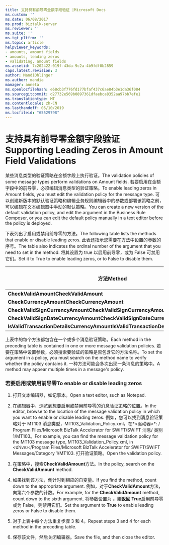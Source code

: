 ```yaml
---
title: 支持具有前导零金额字段验证 |Microsoft Docs
ms.custom: ''
ms.date: 06/08/2017
ms.prod: biztalk-server
ms.reviewer: ''
ms.suite: ''
ms.tgt_pltfrm: ''
ms.topic: article
helpviewer_keywords:
- amounts, amount fields
- amounts, leading zeros
- validating, amount fields
ms.assetid: 7c202422-019f-43da-9c2a-4b9fdf0b2859
caps.latest.revision: 3
author: MandiOhlinger
ms.author: mandia
manager: anneta
ms.openlocfilehash: e68cb3f776fd177bfaf437c6ae84b3e1da36f084
ms.sourcegitcommit: d27732e569b0897361dfaebca8352aa97bb7efe1
ms.translationtype: MT
ms.contentlocale: zh-CN
ms.lasthandoff: 05/10/2019
ms.locfileid: "65529798"
---
```

# <a name="supporting-leading-zeros-in-amount-field-validations"></a><span data-ttu-id="28c2a-102">支持具有前导零金额字段验证</span><span class="sxs-lookup"><span data-stu-id="28c2a-102">Supporting Leading Zeros in Amount Field Validations</span></span>
<span data-ttu-id="28c2a-103">某些消息类型的验证策略在金额字段上执行验证。</span><span class="sxs-lookup"><span data-stu-id="28c2a-103">The validation policies of some message types perform validations on Amount fields.</span></span> <span data-ttu-id="28c2a-104">若要启用在金额字段中的前导零，必须编辑消息类型的验证策略。</span><span class="sxs-lookup"><span data-stu-id="28c2a-104">To enable leading zeros in Amount fields, you must edit the validation policy for the message type.</span></span> <span data-ttu-id="28c2a-105">可以创建新版本的默认验证策略和编辑业务规则编辑器中的参数或部署该策略之前，可以编辑在文本编辑器中手动的默认策略。</span><span class="sxs-lookup"><span data-stu-id="28c2a-105">You can create a new version of the default validation policy, and edit the argument in the Business Rule Composer, or you can edit the default policy manually in a text editor before the policy is deployed.</span></span>  
  
 <span data-ttu-id="28c2a-106">下表列出了启用或禁用前导零的方法。</span><span class="sxs-lookup"><span data-stu-id="28c2a-106">The following table lists the methods that enable or disable leading zeros.</span></span> <span data-ttu-id="28c2a-107">此表还指示您需要在方法中设置的参数的序号。</span><span class="sxs-lookup"><span data-stu-id="28c2a-107">The table also indicates the ordinal number of the argument that you need to set in the method.</span></span> <span data-ttu-id="28c2a-108">将其设置为 true 以启用前导零，或为 False 可禁用它们。</span><span class="sxs-lookup"><span data-stu-id="28c2a-108">Set it to True to enable leading zeros, or to False to disable them.</span></span>  
  
|<span data-ttu-id="28c2a-109">方法</span><span class="sxs-lookup"><span data-stu-id="28c2a-109">Method</span></span>|<span data-ttu-id="28c2a-110">参数号</span><span class="sxs-lookup"><span data-stu-id="28c2a-110">Argument number</span></span>|  
|------------|---------------------|  
|<span data-ttu-id="28c2a-111">**CheckValidAmount**</span><span class="sxs-lookup"><span data-stu-id="28c2a-111">**CheckValidAmount**</span></span>|<span data-ttu-id="28c2a-112">6</span><span class="sxs-lookup"><span data-stu-id="28c2a-112">6</span></span>|  
|<span data-ttu-id="28c2a-113">**CheckCurrencyAmount**</span><span class="sxs-lookup"><span data-stu-id="28c2a-113">**CheckCurrencyAmount**</span></span>|<span data-ttu-id="28c2a-114">4</span><span class="sxs-lookup"><span data-stu-id="28c2a-114">4</span></span>|  
|<span data-ttu-id="28c2a-115">**CheckValidSignCurrencyAmount**</span><span class="sxs-lookup"><span data-stu-id="28c2a-115">**CheckValidSignCurrencyAmount**</span></span>|<span data-ttu-id="28c2a-116">3</span><span class="sxs-lookup"><span data-stu-id="28c2a-116">3</span></span>|  
|<span data-ttu-id="28c2a-117">**CheckValidSignDateCurrencyAmount**</span><span class="sxs-lookup"><span data-stu-id="28c2a-117">**CheckValidSignDateCurrencyAmount**</span></span>|<span data-ttu-id="28c2a-118">4</span><span class="sxs-lookup"><span data-stu-id="28c2a-118">4</span></span>|  
|<span data-ttu-id="28c2a-119">**IsValidTransactionDetailsCurrencyAmount**</span><span class="sxs-lookup"><span data-stu-id="28c2a-119">**IsValidTransactionDetailsCurrencyAmount**</span></span>|<span data-ttu-id="28c2a-120">4</span><span class="sxs-lookup"><span data-stu-id="28c2a-120">4</span></span>|  
  
 <span data-ttu-id="28c2a-121">上表中的每个方法都包含在一个或多个消息验证策略。</span><span class="sxs-lookup"><span data-stu-id="28c2a-121">Each method in the preceding table is contained in one or more message validation policies.</span></span> <span data-ttu-id="28c2a-122">若要在策略中设置参数，必须搜索要验证的策略是否包含它的方法名称。</span><span class="sxs-lookup"><span data-stu-id="28c2a-122">To set the argument in a policy, you must search on the method name to verify whether the policy contains it.</span></span> <span data-ttu-id="28c2a-123">一种方法可能会多次出现一条消息的策略中。</span><span class="sxs-lookup"><span data-stu-id="28c2a-123">A method may appear multiple times in a message's policy.</span></span>  
  
### <a name="to-enable-or-disable-leading-zeros"></a><span data-ttu-id="28c2a-124">若要启用或禁用前导零</span><span class="sxs-lookup"><span data-stu-id="28c2a-124">To enable or disable leading zeros</span></span>  
  
1.  <span data-ttu-id="28c2a-125">打开文本编辑器，如记事本。</span><span class="sxs-lookup"><span data-stu-id="28c2a-125">Open a text editor, such as Notepad.</span></span>  
  
2.  <span data-ttu-id="28c2a-126">在编辑器中，浏览到想要启用或禁用前导零的消息验证策略的位置。</span><span class="sxs-lookup"><span data-stu-id="28c2a-126">In the editor, browse to the location of the message validation policy in which you want to enable or disable leading zeros.</span></span> <span data-ttu-id="28c2a-127">例如，您可以找到消息验证策略对于 MT103 消息类型，MT103_Validation_Policy.xml，在*\<驱动器\>*: / Program Files/Microsoft BizTalk Accelerator for SWIFT/SWIFT 消息/ 类别 1/MT103。</span><span class="sxs-lookup"><span data-stu-id="28c2a-127">For example, you can find the message validation policy for the MT103 message type, MT103_Validation_Policy.xml, in *\<drive\>*:/Program Files/Microsoft BizTalk Accelerator for SWIFT/SWIFT Messages/Category 1/MT103.</span></span> <span data-ttu-id="28c2a-128">打开验证策略。</span><span class="sxs-lookup"><span data-stu-id="28c2a-128">Open the validation policy.</span></span>  
  
3.  <span data-ttu-id="28c2a-129">在策略中，搜索**CheckValidAmount**方法。</span><span class="sxs-lookup"><span data-stu-id="28c2a-129">In the policy, search on the **CheckValidAmount** method.</span></span>  
  
4.  <span data-ttu-id="28c2a-130">如果找到该方法，倒计时到相应的自变量。</span><span class="sxs-lookup"><span data-stu-id="28c2a-130">If you find the method, count down to the appropriate argument.</span></span> <span data-ttu-id="28c2a-131">例如，对于**CheckValidAmount**方法，向第六个参数的计数。</span><span class="sxs-lookup"><span data-stu-id="28c2a-131">For example, for the **CheckValidAmount** method, count down to the sixth argument.</span></span> <span data-ttu-id="28c2a-132">将参数设置为 **，则返回 True**启用前导零或为 False，则禁用它们。</span><span class="sxs-lookup"><span data-stu-id="28c2a-132">Set the argument to **True** to enable leading zeros or False to disable them.</span></span>  
  
5.  <span data-ttu-id="28c2a-133">对于上表中每个方法重复步骤 3 和 4。</span><span class="sxs-lookup"><span data-stu-id="28c2a-133">Repeat steps 3 and 4 for each method in the preceding table.</span></span>  
  
6.  <span data-ttu-id="28c2a-134">保存该文件，然后关闭编辑器。</span><span class="sxs-lookup"><span data-stu-id="28c2a-134">Save the file, and then close the editor.</span></span>